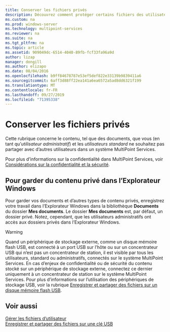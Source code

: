```yaml
---
title: Conserver les fichiers privés
description: Découvrez comment protéger certains fichiers des utilisateurs au sein de MultiPoint services
ms.custom: na
ms.prod: windows-server
ms.technology: multipoint-services
ms.reviewer: na
ms.suite: na
ms.tgt_pltfrm: na
ms.topic: article
ms.assetid: 909049dc-6514-4040-89fb-fcf33fa96a9d
author: lizap
manager: dongill
ms.author: elizapo
ms.date: 08/04/2016
ms.openlocfilehash: b9ff84678787e53ef5def822e33139b9839411a6
ms.sourcegitcommit: 6aff3d88ff22ea141a6ea6572a5ad8dd6321f199
ms.translationtype: MT
ms.contentlocale: fr-FR
ms.lasthandoff: 09/27/2019
ms.locfileid: "71395338"
---
```

# <a name="keep-files-private"></a>Conserver les fichiers privés
Cette rubrique concerne le contenu, tel que des documents, que vous \(en tant qu’*utilisateur administratif*\) et les *utilisateurs standard* ne souhaitez pas partager avec d’autres utilisateurs dans un système MultiPoint Services.  

Pour plus d’informations sur la confidentialité dans MultiPoint Services, voir [Considérations sur la confidentialité et la sécurité](Privacy-and-Security-Considerations.md).
  
## <a name="to-keep-content-private-in-windows-explorer"></a>Pour garder du contenu privé dans l’Explorateur Windows  
  
Pour garder vos documents et d’autres types de contenu privés, enregistrez votre travail dans l’Explorateur Windows dans la bibliothèque **Documents** du dossier **Mes documents**. Le dossier **Mes documents** est, par défaut, un dossier privé. Notez, cependant, que les utilisateurs administratifs ont accès aux dossiers privés dans l’Explorateur Windows.  
  
> [!WARNING]  
> Quand un périphérique de stockage externe, comme un disque mémoire flash USB, est connecté à un port USB sur l’hôte ou sur un concentrateur USB qui n’est pas un concentrateur de station, il est visible par tous les utilisateurs, standard ou administratifs, connectés sur le système MultiPoint Services. En cas d’enjeux de confidentialité ou de sécurité du contenu stocké sur un périphérique de stockage externe, connectez ce dernier uniquement à un concentrateur de station sur le système MultiPoint Services. Pour plus d’informations sur l’utilisation des périphériques de stockage USB, voir la rubrique [Enregistrer et partager des fichiers sur un disque mémoire flash USB](Save-and-Share-Files-on-a-USB-Flash-Drive.md).  
  
## <a name="see-also"></a>Voir aussi  
[Gérer les fichiers d’utilisateur](Manage-User-Files.md)  
[Enregistrer et partager des fichiers sur une clé USB](Save-and-Share-Files-on-a-USB-Flash-Drive.md)